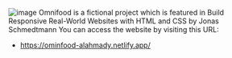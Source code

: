 ![image](https://github.com/user-attachments/assets/863aa5ef-9181-4c04-802c-6230c78f0172)
Omnifood is a fictional project which is featured in Build Responsive Real-World Websites with HTML and CSS by Jonas Schmedtmann
You can access the website by visiting this URL:
- https://ominfood-alahmady.netlify.app/
